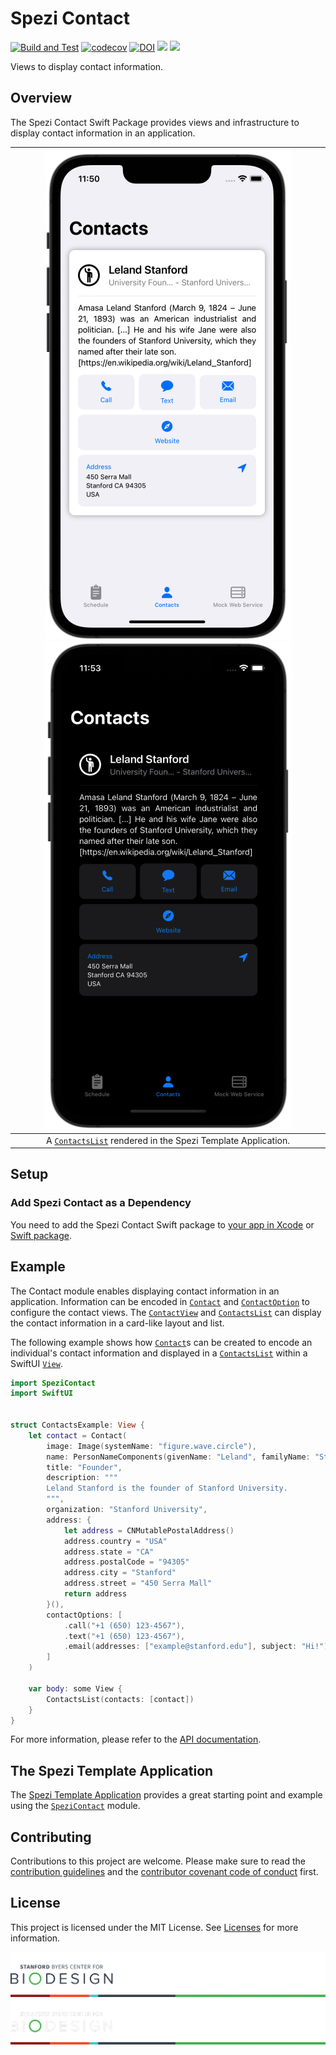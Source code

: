 <!--

This source file is part of the Stanford Spezi open-source project.

SPDX-FileCopyrightText: 2022 Stanford University and the project authors (see CONTRIBUTORS.md)

SPDX-License-Identifier: MIT
  
-->

# Spezi Contact

[![Build and Test](https://github.com/StanfordSpezi/SpeziContact/actions/workflows/build-and-test.yml/badge.svg)](https://github.com/StanfordSpezi/SpeziContact/actions/workflows/build-and-test.yml)
[![codecov](https://codecov.io/gh/StanfordSpezi/SpeziContact/branch/main/graph/badge.svg?token=YWyxmie4aT)](https://codecov.io/gh/StanfordSpezi/SpeziContact)
[![DOI](https://zenodo.org/badge/DOI/10.5281/zenodo.7803121.svg)](https://doi.org/10.5281/zenodo.7803121)
[![](https://img.shields.io/endpoint?url=https%3A%2F%2Fswiftpackageindex.com%2Fapi%2Fpackages%2FStanfordSpezi%2FSpeziContact%2Fbadge%3Ftype%3Dswift-versions)](https://swiftpackageindex.com/StanfordSpezi/SpeziContact)
[![](https://img.shields.io/endpoint?url=https%3A%2F%2Fswiftpackageindex.com%2Fapi%2Fpackages%2FStanfordSpezi%2FSpeziContact%2Fbadge%3Ftype%3Dplatforms)](https://swiftpackageindex.com/StanfordSpezi/SpeziContact)

Views to display contact information.

## Overview

The Spezi Contact Swift Package provides views and infrastructure to display contact information in an application.

| ![Screenshot showing a ContactsList rendered within the Spezi Template Application.](Sources/SpeziContact/SpeziContact.docc/Resources/Overview.png#gh-light-mode-only) ![Screenshot showing a ContactsList rendered within the Spezi Template Application.](Sources/SpeziContact/SpeziContact.docc/Resources/Overview~dark.png#gh-dark-mode-only) |
 |:---:|
 | A [`ContactsList`](https://swiftpackageindex.com/stanfordspezi/spezicontact/documentation/spezicontact/contactslist) rendered in the Spezi Template Application. |

## Setup

### Add Spezi Contact as a Dependency

You need to add the Spezi Contact Swift package to
[your app in Xcode](https://developer.apple.com/documentation/xcode/adding-package-dependencies-to-your-app#) or
[Swift package](https://developer.apple.com/documentation/xcode/creating-a-standalone-swift-package-with-xcode#Add-a-dependency-on-another-Swift-package).

## Example

The Contact module enables displaying contact information in an application. 
Information can be encoded in [`Contact`](https://swiftpackageindex.com/stanfordspezi/spezicontact/documentation/spezicontact/contact) and [`ContactOption`](https://swiftpackageindex.com/stanfordspezi/spezicontact/documentation/spezicontact/contactoption) to configure the contact views.
The [`ContactView`](https://swiftpackageindex.com/stanfordspezi/spezicontact/documentation/spezicontact/contactview) and [`ContactsList`](https://swiftpackageindex.com/stanfordspezi/spezicontact/documentation/spezicontact/contactslist) can display the contact information in a card-like layout and list.

The following example shows how [`Contact`](https://swiftpackageindex.com/stanfordspezi/spezicontact/documentation/spezicontact/contact)s can be created to encode an individual's contact information and displayed in a [`ContactsList`](https://swiftpackageindex.com/stanfordspezi/spezicontact/documentation/spezicontact/contactslist) within a SwiftUI [`View`](https://developer.apple.com/documentation/swiftui/view).

```swift
import SpeziContact
import SwiftUI


struct ContactsExample: View {
    let contact = Contact(
        image: Image(systemName: "figure.wave.circle"),
        name: PersonNameComponents(givenName: "Leland", familyName: "Stanford"),
        title: "Founder",
        description: """
        Leland Stanford is the founder of Stanford University.
        """,
        organization: "Stanford University",
        address: {
            let address = CNMutablePostalAddress()
            address.country = "USA"
            address.state = "CA"
            address.postalCode = "94305"
            address.city = "Stanford"
            address.street = "450 Serra Mall"
            return address
        }(),
        contactOptions: [
            .call("+1 (650) 123-4567"),
            .text("+1 (650) 123-4567"),
            .email(addresses: ["example@stanford.edu"], subject: "Hi!")
        ]
    )
    
    var body: some View {
        ContactsList(contacts: [contact])
    }
}
```

For more information, please refer to the [API documentation](https://swiftpackageindex.com/StanfordSpezi/SpeziContact/documentation).


## The Spezi Template Application

The [Spezi Template Application](https://github.com/StanfordSpezi/SpeziTemplateApplication) provides a great starting point and example using the [`SpeziContact`](https://swiftpackageindex.com/stanfordspezi/spezicontact) module.


## Contributing

Contributions to this project are welcome. Please make sure to read the [contribution guidelines](https://github.com/StanfordSpezi/.github/blob/main/CONTRIBUTING.md) and the [contributor covenant code of conduct](https://github.com/StanfordSpezi/.github/blob/main/CODE_OF_CONDUCT.md) first.


## License

This project is licensed under the MIT License. See [Licenses](https://github.com/StanfordSpezi/SpeziContact/tree/main/LICENSES) for more information.

![Spezi Footer](https://raw.githubusercontent.com/StanfordSpezi/.github/main/assets/FooterLight.png#gh-light-mode-only)
![Spezi Footer](https://raw.githubusercontent.com/StanfordSpezi/.github/main/assets/FooterDark.png#gh-dark-mode-only)
